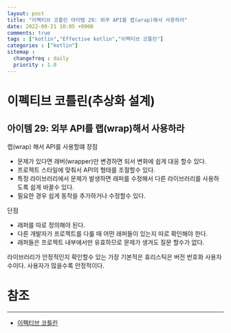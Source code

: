 ```yaml
---
layout: post
title: "이펙티브 코틀린 아이템 29: 외부 API를 랩(wrap)해서 사용하라"
date: 2022-09-21 10:05 +0900
comments: true
tags : ["kotlin","Effective kotlin","이펙티브 코틀린"]
categories : ["kotlin"]
sitemap :
  changefreq : daily
  priority : 1.0
---
```


# 이펙티브 코틀린(추상화 설계)
## 아이템 29: 외부 API를 랩(wrap)해서 사용하라

랩(wrap) 해서 API를 사용할떄 장점

* 문제가 있다면 래버(wrapper)만 변경하면 되서 변화에 쉽게 대응 할수 있다.
* 프로젝트 스타일에 맞춰서 API의 형태를 조절할수 있다.
* 특정 라이브러리에서 문제가 발생하면 래퍼를 수정해서 다른 라이브러리를 사용하도록 쉽게 바꿀수 있다.
* 필요한 경우 쉽게 동작을 추가하거나 수정할수 있다.

단점 

* 래퍼를 따로 정의해야 된다.
* 다른 개발자가 프로젝트를 다룰 때 어떤 래퍼들이 있는지 따로 확인해야 한다.
* 래퍼들은 프로젝트 내부에서만 유효하므로 문제가 생겨도 질문 할수가 없다.

라이브러리가 안정적인지 확인할수 있는 가장 기본적은 휴리스틱은 버전 번호화 사용자 수이다.
사용자가 많을수록 안정적이다.


# 참조

-----
* [이펙티브 코틀린](http://www.yes24.com/Product/Goods/106225986)

